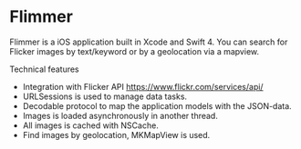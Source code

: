 # Flimmer

Flimmer is a iOS application built in Xcode and Swift 4. You can search for Flicker images by text/keyword or by a geolocation via a mapview.

Technical features
* Integration with Flicker API https://www.flickr.com/services/api/
* URLSessions is used to manage data tasks.
* Decodable protocol to map the application models with the JSON-data. 
* Images is loaded asynchronously in another thread.
* All images is cached with NSCache.
* Find images by geolocation, MKMapView is used.

